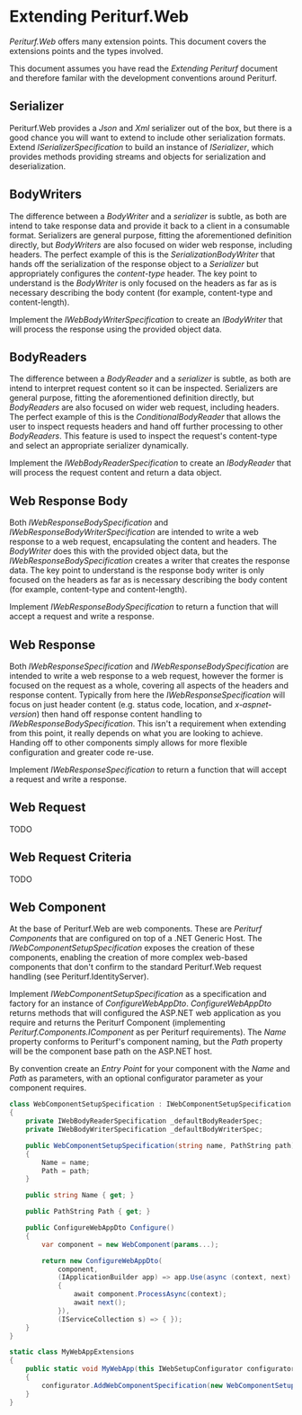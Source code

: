
# Extending Periturf.Web

*Periturf.Web* offers many extension points. This document covers the extensions points and the types involved.

This document assumes you have read the *Extending Periturf* document and therefore familar with the development conventions around Periturf.

## Serializer

Periturf.Web provides a *Json* and *Xml* serializer out of the box, but there is a good chance you will want to extend to include other serialization formats. Extend *ISerializerSpecification* to build an instance of *ISerializer*, which provides methods providing streams and objects for serialization and deserialization. 

## BodyWriters

The difference between a *BodyWriter* and a *serializer* is subtle, as both are intend to take response data and provide it back to a client in a consumable format. Serializers are general purpose, fitting the aforementioned definition directly, but *BodyWriters* are also focused on wider web response, including headers. The perfect example of this is the *SerializationBodyWriter* that hands off the serialization of the response object to a *Serializer* but appropriately configures the *content-type* header. The key point to understand is the *BodyWriter* is only focused on the headers as far as is necessary describing the body content (for example, content-type and content-length). 

Implement the *IWebBodyWriterSpecification* to create an *IBodyWriter* that will process the response using the provided object data.

## BodyReaders

The difference between a *BodyReader* and a *serializer* is subtle, as both are intend to interpret request content so it can be inspected. Serializers are general purpose, fitting the aforementioned definition directly, but *BodyReaders* are also focused on wider web request, including headers. The perfect example of this is the *ConditionalBodyReader* that allows the user to inspect requests headers and hand off further processing to other *BodyReaders*. This feature is used to inspect the request's content-type and select an appropriate serializer dynamically.

Implement the *IWebBodyReaderSpecification* to create an *IBodyReader* that will process the request content and return a data object.

## Web Response Body

Both *IWebResponseBodySpecification* and *IWebResponseBodyWriterSpecification* are intended to write a web response to a web request, encapsulating the content and headers. The *BodyWriter* does this with the provided object data, but the *IWebResponseBodySpecification* creates a writer that creates the response data. The key point to understand is the response body writer is only focused on the headers as far as is necessary describing the body content (for example, content-type and content-length). 

Implement *IWebResponseBodySpecification* to return a function that will accept a request and write a response.

## Web Response

Both *IWebResponseSpecification* and *IWebResponseBodySpecification* are intended to write a web response to a web request, however the former is focused on the request as a whole, covering all aspects of the headers and response content. Typically from here the *IWebResponseSpecification* will focus on just header content (e.g. status code, location, and *x-aspnet-version*) then hand off response content handling to *IWebResponseBodySpecification*. This isn't a requirement when extending from this point, it really depends on what you are looking to achieve. Handing off to other components simply allows for more flexible configuration and greater code re-use.

Implement *IWebResponseSpecification* to return a function that will accept a request and write a response.

## Web Request

TODO

## Web Request Criteria

TODO

## Web Component

At the base of Periturf.Web are web components. These are *Periturf Components* that are configured on top of a .NET Generic Host. The *IWebComponentSetupSpecification* exposes the creation of these components, enabling the creation of more complex web-based components that don't confirm to the standard Periturf.Web request handling (see Periturf.IdentityServer).

Implement *IWebComponentSetupSpecification* as a specification and factory for an instance of *ConfigureWebAppDto*. *ConfigureWebAppDto* returns methods that will configured the ASP.NET web application as you require and returns the Periturf Component (implementing *Periturf.Components.IComponent* as per Periturf requirements). The *Name* property conforms to Periturf's component naming, but the *Path* property will be the component base path on the ASP.NET host.

By convention create an *Entry Point* for your component with the *Name* and *Path* as parameters, with an optional configurator parameter as your component requires.

```csharp
class WebComponentSetupSpecification : IWebComponentSetupSpecification
{
    private IWebBodyReaderSpecification _defaultBodyReaderSpec;
    private IWebBodyWriterSpecification _defaultBodyWriterSpec;

    public WebComponentSetupSpecification(string name, PathString path)
    {
        Name = name;
        Path = path;
    }

    public string Name { get; }

    public PathString Path { get; }

    public ConfigureWebAppDto Configure()
    {
        var component = new WebComponent(params...);

        return new ConfigureWebAppDto(
            component,
            (IApplicationBuilder app) => app.Use(async (context, next) =>
            {
                await component.ProcessAsync(context);
                await next();
            }),
            (IServiceCollection s) => { });
    }
}

static class MyWebAppExtensions
{
    public static void MyWebApp(this IWebSetupConfigurator configurator, string name, PathString path)
    {
        configurator.AddWebComponentSpecification(new WebComponentSetupSpecification(name, path));
    }
}
```
